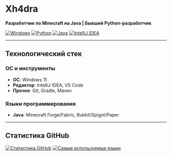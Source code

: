 # Xh4dra

**Разработчик по Minecraft на Java | Бывший Python-разработчик**

[![Windows](https://img.shields.io/badge/Windows-0078D6?logo=windows&logoColor=white)](https://microsoft.com/windows)
[![Python](https://img.shields.io/badge/Python-3776AB?logo=python&logoColor=white)](https://python.org)
[![Java](https://img.shields.io/badge/Java-ED8B00?logo=openjdk&logoColor=white)](https://java.com)
[![IntelliJ IDEA](https://img.shields.io/badge/IntelliJ%20IDEA-000000?logo=intellij-idea&logoColor=white)](https://www.jetbrains.com/idea/)

---

## Технологический стек

### ОС и инструменты
- **ОС**: Windows 11
- **Редактор**: IntelliJ IDEA, VS Code
- **Прочее**: Git, Gradle, Maven

### Языки программирования
- **Java**: Minecraft Forge/Fabric, Bukkit/Spigot/Paper

---

## Статистика GitHub

[![Статистика GitHub](https://github-readme-stats.vercel.app/api?username=Xh4dra&show_icons=true&theme=default)](https://github.com/Xh4dra)
[![Самые используемые языки](https://github-readme-stats.vercel.app/api/top-langs/?username=Xh4dra&layout=compact&theme=default)](https://github.com/Xh4dra)
